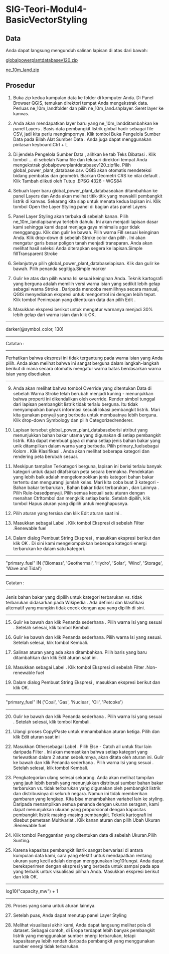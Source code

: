 # SIG-Teori-Modul4-BasicVectorStyling

## Data
Anda dapat langsung mengunduh salinan lapisan di atas dari bawah:

[globalpowerplantdatabasev120.zip](https://www.qgistutorials.com/downloads/globalpowerplantdatabasev120.zip)

[ne_10m_land.zip](https://www.qgistutorials.com/downloads/ne_10m_land.zip)

## Prosedur

1. Buka zip kedua kumpulan data ke folder di komputer Anda. Di Panel Browser QGIS, temukan direktori tempat Anda mengekstrak data. Perluas ne_10m_landfolder dan pilih ne_10m_land.shplayer. Seret layer ke kanvas.

2. Anda akan mendapatkan layer baru yang ne_10m_landditambahkan ke panel Layers . Basis data pembangkit listrik global hadir sebagai file CSV, jadi kita perlu mengimpornya. Klik tombol Buka Pengelola Sumber Data pada Bilah Alat Sumber Data . Anda juga dapat menggunakan pintasan keyboard.Ctrl + L

3. Di jendela Pengelola Sumber Data , alihkan ke tab Teks Dibatasi . Klik tombol ... di sebelah Nama file dan telusuri direktori tempat Anda mengekstrak globalpowerplantdatabasev120.zipfile. Pilih global_power_plant_database.csv. QGIS akan otomatis mendeteksi bidang pembatas dan geometri. Biarkan Geometri CRS ke nilai default . Klik Tambah diikuti oleh Tutup .EPSG:4326 - WGS84

4. Sebuah layer baru global_power_plant_databaseakan ditambahkan ke panel Layers dan Anda akan melihat titik-titik yang mewakili pembangkit listrik di kanvas. Sekarang kita siap untuk menata kedua lapisan ini. Klik tombol Open the Layer Styling panel di bagian atas panel Layers

5. Panel Layer Styling akan terbuka di sebelah kanan. Pilih ne_10m_landlapisannya terlebih dahulu. Ini akan menjadi lapisan dasar kami sehingga kami dapat menjaga gaya minimalis agar tidak mengganggu. Klik dan gulir ke bawah. Pilih warna Fill sesuai keinginan Anda. Klik drop-down di sebelah Stroke color dan pilih . Ini akan mengatur garis besar poligon tanah menjadi transparan. Anda akan melihat hasil seleksi Anda diterapkan segera ke lapisan.Simple fillTransparent Stroke

6. Selanjutnya pilih global_power_plant_databaselapisan. Klik dan gulir ke bawah. Pilih penanda segitiga.Simple marker

7. Gulir ke atas dan pilih warna Isi sesuai keinginan Anda. Teknik kartografi yang berguna adalah memilih versi warna isian yang sedikit lebih gelap sebagai warna Stroke . Daripada mencoba memilihnya secara manual, QGIS menyediakan ekspresi untuk mengontrol ini dengan lebih tepat. Klik tombol Penimpaan yang ditentukan data dan pilih Edit .

8. Masukkan ekspresi berikut untuk mengatur warnanya menjadi 30% lebih gelap dari warna isian dan klik OK.

-------------------------

darker(@symbol_color, 130)

-------------------------

Catatan :

-------------------------

Perhatikan bahwa ekspresi ini tidak tergantung pada warna isian yang Anda pilih. Anda akan melihat bahwa ini sangat berguna dalam langkah-langkah berikut di mana secara otomatis mengatur warna batas berdasarkan warna isian yang disediakan.

-------------------------

9. Anda akan melihat bahwa tombol Override yang ditentukan Data di sebelah Warna Stroke telah berubah menjadi kuning - menunjukkan bahwa properti ini dikendalikan oleh override. Render simbol tunggal dari lapisan pembangkit listrik tidak terlalu berguna. Itu tidak menyampaikan banyak informasi kecuali lokasi pembangkit listrik. Mari kita gunakan penyaji yang berbeda untuk membuatnya lebih berguna. Klik drop-down Symbology dan pilih Categorizedrenderer.

10. Lapisan tersebut global_power_plant_databaseberisi atribut yang menunjukkan bahan bakar utama yang digunakan di setiap pembangkit listrik. Kita dapat membuat gaya di mana setiap jenis bahan bakar yang unik ditampilkan dalam warna yang berbeda. Pilih primary_fuelsebagai Kolom . Klik Klasifikasi . Anda akan melihat beberapa kategori dan rendering peta berubah sesuai.

11. Meskipun tampilan Terkategori berguna, lapisan ini berisi terlalu banyak kategori untuk dapat ditafsirkan peta secara bermakna. Pendekatan yang lebih baik adalah mengelompokkan jenis kategori bahan bakar tertentu dan mengurangi jumlah kelas. Mari kita coba buat 3 kategori - Bahan bakar terbarukan , Bahan bakar tidak terbarukan , dan Lainnya . Pilih Rule-basedpenyaji. Pilih semua kecuali satu aturan dengan menahan Ctrltombol dan mengklik setiap baris. Setelah dipilih, klik tombol Hapus aturan yang dipilih untuk menghapusnya.

12. Pilih aturan yang tersisa dan klik Edit aturan saat ini .

13. Masukkan sebagai Label . Klik tombol Ekspresi di sebelah Filter .Renewable fuel

14. Dalam dialog Pembuat String Ekspresi , masukkan ekspresi berikut dan klik OK . Di sini kami mengelompokkan beberapa kategori energi terbarukan ke dalam satu kategori.

-------------------------

"primary_fuel" IN ('Biomass', 'Geothermal', 'Hydro', 'Solar', 'Wind', 'Storage', 'Wave and Tidal')

------------------------

Catatan :

---------------------------

Jenis bahan bakar yang dipilih untuk kategori terbarukan vs. tidak terbarukan didasarkan pada Wikipedia . Ada definisi dan klasifikasi alternatif yang mungkin tidak cocok dengan apa yang dipilih di sini.

---------------------------

15. Gulir ke bawah dan klik Penanda sederhana . Pilih warna Isi yang sesuai . Setelah selesai, klik tombol Kembali.

16. Gulir ke bawah dan klik Penanda sederhana. Pilih warna Isi yang sesuai. Setelah selesai, klik tombol Kembali.

17. Salinan aturan yang ada akan ditambahkan. Pilih baris yang baru ditambahkan dan klik Edit aturan saat ini.

18. Masukkan sebagai Label . Klik tombol Ekspresi di sebelah Filter .Non-renewable fuel

19. Dalam dialog Pembuat String Ekspresi , masukkan ekspresi berikut dan klik OK.

----------------------

"primary_fuel" IN ('Coal', 'Gas', 'Nuclear', 'Oil', 'Petcoke')

----------------------

20. Gulir ke bawah dan klik Penanda sederhana . Pilih warna Isi yang sesuai . Setelah selesai, klik tombol Kembali.

21. Ulangi proses Copy/Paste untuk menambahkan aturan ketiga. Pilih dan klik Edit aturan saat ini

22. Masukkan Othersebagai Label . Pilih Else - Catch all untuk fitur lain daripada Filter . Ini akan memastikan bahwa setiap kategori yang terlewatkan dalam 2 aturan sebelumnya, akan ditata oleh aturan ini. Gulir ke bawah dan klik Penanda sederhana . Pilih warna Isi yang sesuai . Setelah selesai, klik tombol Kembali.

23. Pengkategorian ulang selesai sekarang. Anda akan melihat tampilan yang jauh lebih bersih yang menunjukkan distribusi sumber bahan bakar terbarukan vs. tidak terbarukan yang digunakan oleh pembangkit listrik dan distribusinya di seluruh negara. Namun ini tidak memberikan gambaran yang lengkap. Kita bisa menambahkan variabel lain ke styling. Daripada menampilkan semua penanda dengan ukuran seragam, kami dapat menunjukkan ukuran yang proporsional dengan kapasitas pembangkit listrik masing-masing pembangkit. Teknik kartografi ini disebut pemetaan Multivariat . Klik kanan aturan dan pilih Ubah Ukuran .Renewable fuel

24. Klik tombol Penggantian yang ditentukan data di sebelah Ukuran.Pilih Sunting.

25. Karena kapasitas pembangkit listrik sangat bervariasi di antara kumpulan data kami, cara yang efektif untuk mendapatkan rentang ukuran yang kecil adalah dengan menggunakan log10fungsi. Anda dapat bereksperimen dengan ekspresi yang berbeda untuk sampai pada apa yang terbaik untuk visualisasi pilihan Anda. Masukkan ekspresi berikut dan klik OK.

----------------------

log10("capacity_mw") + 1

----------------------

26. Proses yang sama untuk aturan lainnya.

27. Setelah puas, Anda dapat menutup panel Layer Styling 

28. Melihat visualisasi akhir kami, Anda dapat langsung melihat pola di dataset. Sebagai contoh, di Eropa terdapat lebih banyak pembangkit listrik yang menggunakan sumber energi terbarukan, tetapi kapasitasnya lebih rendah daripada pembangkit yang menggunakan sumber energi tidak terbarukan.
